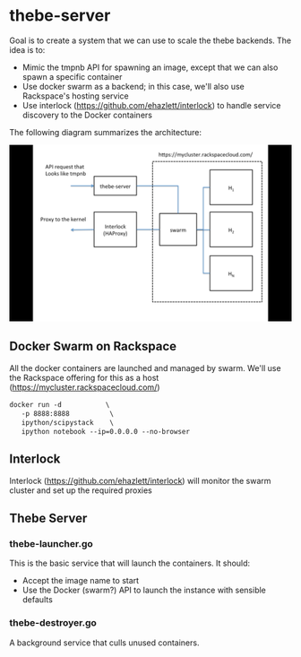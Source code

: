 # thebe-server

Goal is to create a system that we can use to scale the thebe backends.  The idea is to:

* Mimic the tmpnb API for spawning an image, except that we can also spawn a specific container
* Use docker swarm as a backend; in this case, we'll also use Rackspace's hosting service
* Use interlock (https://github.com/ehazlett/interlock) to handle service discovery to the Docker containers

The following diagram summarizes the architecture:

![Architecture](docs/images/architecture.png)


## Docker Swarm on Rackspace

All the docker containers are launched and managed by swarm.  We'll use the Rackspace offering for this as a host (https://mycluster.rackspacecloud.com/)

```
docker run -d           \
   -p 8888:8888          \
   ipython/scipystack    \
   ipython notebook --ip=0.0.0.0 --no-browser
```

## Interlock

Interlock (https://github.com/ehazlett/interlock) will monitor the swarm cluster and set up the required proxies

## Thebe Server

### thebe-launcher.go

This is the basic service that will launch the containers.  It should:

* Accept the image name to start
* Use the Docker (swarm?) API to launch the instance with sensible defaults

### thebe-destroyer.go

A background service that culls unused containers.
